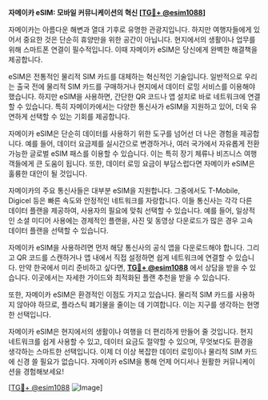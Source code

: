 **자메이카 eSIM: 모바일 커뮤니케이션의 혁신 [[TG💪+ @esim1088](https://t.me/s/esim1088)]**

자메이카는 아름다운 해변과 열대 기후로 유명한 관광지입니다. 하지만 여행자들에게 있어서 중요한 것은 단순히 휴양만을 위한 공간이 아닙니다. 현지에서의 생활이나 업무를 위해 스마트폰 연결이 필수적입니다. 이때 자메이카 eSIM은 당신에게 완벽한 해결책을 제공합니다.

eSIM은 전통적인 물리적 SIM 카드를 대체하는 혁신적인 기술입니다. 일반적으로 우리는 출국 전에 물리적 SIM 카드를 구매하거나 현지에서 데이터 로밍 서비스를 이용해야 했습니다. 하지만 eSIM을 사용하면, 간단한 QR 코드나 앱 설치로 바로 네트워크에 연결할 수 있습니다. 특히 자메이카에서는 다양한 통신사가 eSIM을 지원하고 있어, 더욱 유연하게 선택할 수 있는 기회를 제공합니다.

자메이카 eSIM은 단순히 데이터를 사용하기 위한 도구를 넘어선 더 나은 경험을 제공합니다. 예를 들어, 데이터 요금제를 실시간으로 변경하거나, 여러 국가에서 자유롭게 전환 가능한 글로벌 eSIM 패스를 이용할 수 있습니다. 이는 특히 장기 체류나 비즈니스 여행객들에게 큰 도움이 됩니다. 또한, 데이터 로밍 요금이 부담스럽다면 자메이카 eSIM은 훌륭한 대안이 될 것입니다.

자메이카의 주요 통신사들은 대부분 eSIM을 지원합니다. 그중에서도 T-Mobile, Digicel 등은 빠른 속도와 안정적인 네트워크를 자랑합니다. 이들 통신사는 각각 다른 데이터 플랜을 제공하여, 사용자의 필요에 맞춰 선택할 수 있습니다. 예를 들어, 일상적인 소셜 미디어 사용에는 경제적인 플랜을, 사진 및 동영상 다운로드가 많은 경우 고속 데이터 플랜을 선택할 수 있습니다.

자메이카 eSIM을 사용하려면 먼저 해당 통신사의 공식 앱을 다운로드해야 합니다. 그리고 QR 코드를 스캔하거나 앱 내에서 직접 설정하면 쉽게 네트워크에 연결할 수 있습니다. 만약 한국에서 미리 준비하고 싶다면, **[TG💪+ @esim1088](https://t.me/s/esim1088)** 에서 상담을 받을 수 있습니다. 이곳에서는 자세한 가이드와 최적화된 플랜 추천을 받을 수 있습니다.

또한, 자메이카 eSIM은 환경적인 이점도 가지고 있습니다. 물리적 SIM 카드를 사용하지 않아야 하므로, 플라스틱 폐기물을 줄이는 데 기여합니다. 이는 지구를 생각하는 현명한 선택입니다.

자메이카 eSIM은 현지에서의 생활이나 여행을 더 편리하게 만들어 줄 것입니다. 현지 네트워크를 쉽게 사용할 수 있고, 데이터 요금도 절약할 수 있으며, 무엇보다도 환경을 생각하는 스마트한 선택입니다. 이제 더 이상 복잡한 데이터 로밍이나 물리적 SIM 카드에 신경 쓸 필요가 없습니다. 자메이카 eSIM을 통해 언제 어디서나 원활한 커뮤니케이션을 경험해보세요!

[[TG💪+ @esim1088](https://t.me/s/esim1088) ![Image](https://i.postimg.cc/Y0z9fWf4/image.png)]
